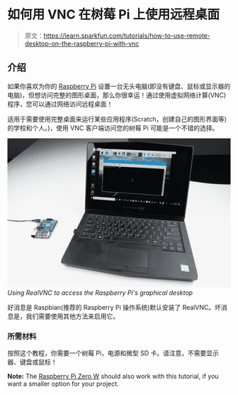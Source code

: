 # 如何用 VNC 在树莓 Pi 上使用远程桌面

> 原文：<https://learn.sparkfun.com/tutorials/how-to-use-remote-desktop-on-the-raspberry-pi-with-vnc>

## 介绍

如果你喜欢为你的 [Raspberry Pi](https://www.sparkfun.com/raspberry_pi) 设置一台无头电脑(即没有键盘、鼠标或显示器的电脑)，但想访问完整的图形桌面，那么你很幸运！通过使用虚拟网络计算(VNC)程序，您可以通过网络访问远程桌面！

适用于需要使用完整桌面来运行某些应用程序(Scratch，创建自己的图形界面等)的学校和个人。)，使用 VNC 客户端访问您的树莓 Pi 可能是一个不错的选择。

[![Using VNC to remotely access the Raspberry Pi desktop](img/5e5747d2dea6fb2fbbdd458beb0c5e7a.png)](https://cdn.sparkfun.com/assets/learn_tutorials/7/9/5/VNC_Tutorial-02.jpg)*Using RealVNC to access the Raspberry Pi's graphical desktop*

好消息是 Raspbian(推荐的 Raspberry Pi 操作系统)默认安装了 RealVNC。坏消息是，我们需要使用其他方法来启用它。

### 所需材料

按照这个教程，你需要一个树莓 Pi，电源和微型 SD 卡。请注意，不需要显示器、键盘或鼠标！

**Note:** The [Raspberry Pi Zero W](https://www.sparkfun.com/products/14277) should also work with this tutorial, if you want a smaller option for your project.